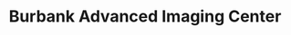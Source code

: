 ---
slug: burbank-advanced-imaging-center
title: Burbank Advanced Imaging Center
address: 10101 Riverside Dr.
state: California
stateAbbreviation: CA
city: Toluca Lake
postal: 91602
url: https://www.radnet.com/san-fernando-valley//locations/burbank-advanced-imaging-center
htmlHead: <meta name="description" content="RadNet San Fernando Valley - Burbank Advanced Imaging Center in Toluca Lake CA offers MRI and CT scans including other imaging procedures such as Fluoroscopy, Ultrasound, Arthrography, MRA, Vascular Ultrasound and X-Ray.">
body: null
appointmentUrl: http://connect.radnet.com/SGVPP
walkInTitle: Walk-In Hours
walkInDetails: Mon - Fri | 8:00 am - 4:00 pm
places:
- {
    name: "RadNet San Fernando Valley | Burbank Advanced Imaging Center",
    longitude: -118.350874000000,
    latitude: 34.152517000000,
}
---